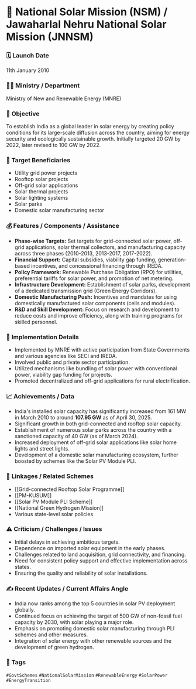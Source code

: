 
# 📌 National Solar Mission (NSM) / Jawaharlal Nehru National Solar Mission (JNNSM)

### 🗓️ **Launch Date**
11th January 2010

### 🧑‍🏫 **Ministry / Department**
Ministry of New and Renewable Energy (MNRE)

### 🎯 **Objective**
To establish India as a global leader in solar energy by creating policy conditions for its large-scale diffusion across the country, aiming for energy security and ecologically sustainable growth. Initially targeted 20 GW by 2022, later revised to 100 GW by 2022.

### 👥 **Target Beneficiaries**
- Utility grid power projects
- Rooftop solar projects
- Off-grid solar applications
- Solar thermal projects
- Solar lighting systems
- Solar parks
- Domestic solar manufacturing sector

### 💰 **Features / Components / Assistance**
- **Phase-wise Targets:** Set targets for grid-connected solar power, off-grid applications, solar thermal collectors, and manufacturing capacity across three phases (2010-2013, 2013-2017, 2017-2022).
- **Financial Support:** Capital subsidies, viability gap funding, generation-based incentives, and concessional financing through IREDA.
- **Policy Framework:** Renewable Purchase Obligation (RPO) for utilities, preferential tariffs for solar power, and promotion of net metering.
- **Infrastructure Development:** Establishment of solar parks, development of a dedicated transmission grid (Green Energy Corridors).
- **Domestic Manufacturing Push:** Incentives and mandates for using domestically manufactured solar components (cells and modules).
- **R&D and Skill Development:** Focus on research and development to reduce costs and improve efficiency, along with training programs for skilled personnel.

### 📍 **Implementation Details**
- Implemented by MNRE with active participation from State Governments and various agencies like SECI and IREDA.
- Involved public and private sector participation.
- Utilized mechanisms like bundling of solar power with conventional power, viability gap funding for projects.
- Promoted decentralized and off-grid applications for rural electrification.

### 📈 **Achievements / Data**
- India's installed solar capacity has significantly increased from 161 MW in March 2010 to around **107.95 GW** as of April 30, 2025.
- Significant growth in both grid-connected and rooftop solar capacity.
- Establishment of numerous solar parks across the country with a sanctioned capacity of 40 GW (as of March 2024).
- Increased deployment of off-grid solar applications like solar home lights and street lights.
- Development of a domestic solar manufacturing ecosystem, further boosted by schemes like the Solar PV Module PLI.

### 🧩 **Linkages / Related Schemes**
- [[Grid-connected Rooftop Solar Programme]]
- [[PM-KUSUM]]
- [[Solar PV Module PLI Scheme]]
- [[National Green Hydrogen Mission]]
- Various state-level solar policies

### ⚠️ **Criticism / Challenges / Issues**
- Initial delays in achieving ambitious targets.
- Dependence on imported solar equipment in the early phases.
- Challenges related to land acquisition, grid connectivity, and financing.
- Need for consistent policy support and effective implementation across states.
- Ensuring the quality and reliability of solar installations.

### ✍️ **Recent Updates / Current Affairs Angle**
- India now ranks among the top 5 countries in solar PV deployment globally.
- Continued focus on achieving the target of 500 GW of non-fossil fuel capacity by 2030, with solar playing a major role.
- Emphasis on promoting domestic solar manufacturing through PLI schemes and other measures.
- Integration of solar energy with other renewable sources and the development of green hydrogen.

### 🔗 **Tags**
`#GovtSchemes` `#NationalSolarMission` `#RenewableEnergy` `#SolarPower` `#EnergyTransition`